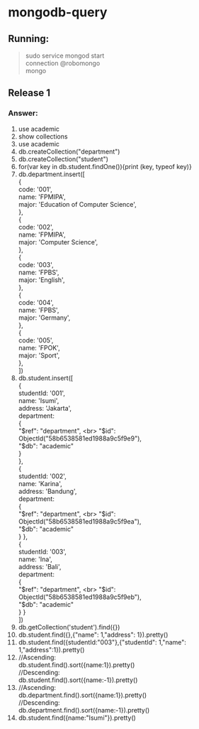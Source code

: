 # mongodb-query

## Running:
> sudo service mongod start <br>
> connection @robomongo <br>
> mongo <br>

## Release 1
### Answer:
1. use academic
2. show collections
3. use academic
4. db.createCollection("department")
5. db.createCollection("student")
6. for(var key in db.student.findOne()){print (key, typeof key)}
7. db.department.insert([ <br>
   { <br>
      code: '001', <br>
      name: 'FPMIPA',<br>
      major: 'Education of Computer Science', <br>
   }, <br>
   {  <br>
      code: '002', <br>
      name: 'FPMIPA',<br>
      major: 'Computer Science', <br>
   }, <br>
   {  <br>
      code: '003', <br>
      name: 'FPBS', <br>
      major: 'English', <br>
   }, <br>
   {  <br>
      code: '004', <br>
      name: 'FPBS', <br>
      major: 'Germany', <br>
   }, <br>
   {  <br>
      code: '005', <br>
      name: 'FPOK', <br>
      major: 'Sport', <br>
   }, <br>
   ])
8. db.student.insert([ <br>
   {  
        studentId: '001', <br>
        name: 'Isumi', <br>
        address: 'Jakarta', <br>
        department: <br>
          { <br>
            "$ref": "department", <br>
            "$id": ObjectId("58b6538581ed1988a9c5f9e9"), <br>
            "$db": "academic" <br>
          } <br>
   }, <br>
   {  <br>
        studentId: '002', <br>
        name: 'Karina', <br>
        address: 'Bandung', <br>
        department: <br>
          { <br>
            "$ref": "department", <br>
            "$id": ObjectId("58b6538581ed1988a9c5f9ea"), <br>
            "$db": "academic" <br>
          }
   }, <br>
   {  <br>
        studentId: '003', <br>
        name: 'Ina', <br>
        address: 'Bali', <br>
        department: <br>
          { <br>
            "$ref": "department", <br>
            "$id": ObjectId("58b6538581ed1988a9c5f9eb"), <br>
            "$db": "academic" <br>
          }
   } <br>
   ])
9.  db.getCollection('student').find({})
10. db.student.find({},{"name": 1,"address": 1}).pretty()
11. db.student.find({studentId:"003"},{"studentId": 1,"name": 1,"address":1}).pretty()
12. //Ascending: <br>
    db.student.find().sort({name:1}).pretty() <br>
    //Descending: <br>
    db.student.find().sort({name:-1}).pretty()
13. //Ascending: <br>
    db.department.find().sort({name:1}).pretty() <br>
    //Descending: <br>
    db.department.find().sort({name:-1}).pretty()
14. db.student.find({name:"Isumi"}).pretty()
